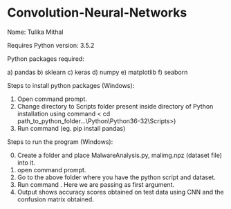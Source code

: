 # Convolution-Neural-Networks

Name:  Tulika Mithal

Requires Python version: 3.5.2

Python packages required:

a) pandas
b) sklearn
c) keras
d) numpy
e) matplotlib
f) seaborn

Steps to install python packages (Windows):

1. Open command prompt.
2. Change directory to Scripts folder present inside directory of Python installation using command < cd path_to_python_folder...\Python\Python36-32\Scripts>)
3. Run command <pip install package_name> (eg. pip install pandas)

Steps to run the program (Windows):

   0. Create a folder and place MalwareAnalysis.py, malimg.npz (dataset file) into it.
   1. open command prompt.
   2. Go to the above folder where you have the python script and  dataset.
   3. Run command <python MalwareAnalysis.py malimg.npz>. Here we are passing <dataset file location> as first argument.
   4. Output shows accuracy scores obtained on test data using CNN and the confusion matrix obtained.

